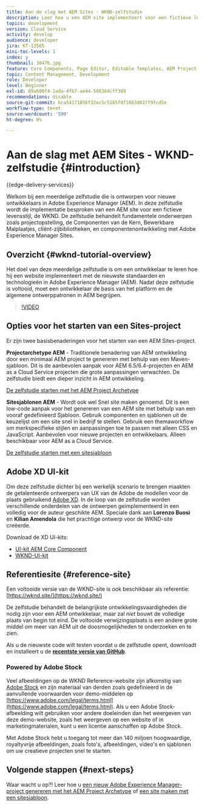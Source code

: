 ```yaml
---
title: Aan de slag met AEM Sites - WKND-zelfstudie
description: Leer hoe u een AEM site implementeert voor een fictieve levensstijl, WKND genaamd. Krijg een looppas-door op fundamentele onderwerpen van de Experience Manager zoals projectopstelling, gemaakte archetypes, de Componenten van de Kern, Bewerkbare Malplaatjes, cliëntbibliotheken, en componentenontwikkeling.
topics: development
version: Cloud Service
activity: develop
audience: developer
jira: KT-13565
mini-toc-levels: 1
index: y
thumbnail: 30476.jpg
feature: Core Components, Page Editor, Editable Templates, AEM Project Archetype
topic: Content Management, Development
role: Developer
level: Beginner
exl-id: 09a600f4-1ada-4fb7-ae44-586364cff389
recommendations: disable
source-git-commit: bca54171856f32ec5c5165f8f1663d027f9fcd5e
workflow-type: tm+mt
source-wordcount: '599'
ht-degree: 0%

---
```


# Aan de slag met AEM Sites - WKND-zelfstudie {#introduction}

{{edge-delivery-services}}

Welkom bij een meerdelige zelfstudie die is ontworpen voor nieuwe ontwikkelaars in Adobe Experience Manager (AEM). In deze zelfstudie wordt de implementatie besproken van een AEM site voor een fictieve levensstijl, de WKND. De zelfstudie behandelt fundamentele onderwerpen zoals projectopstelling, de Componenten van de Kern, Bewerkbare Malplaatjes, cliënt-zijbibliotheken, en componentenontwikkeling met Adobe Experience Manager Sites.

## Overzicht {#wknd-tutorial-overview}

Het doel van deze meerdelige zelfstudie is om een ontwikkelaar te leren hoe hij een website implementeert met de nieuwste standaarden en technologieën in Adobe Experience Manager (AEM). Nadat deze zelfstudie is voltooid, moet een ontwikkelaar de basis van het platform en de algemene ontwerppatronen in AEM begrijpen.

>[!VIDEO](https://video.tv.adobe.com/v/30476?quality=12&learn=on)

## Opties voor het starten van een Sites-project

Er zijn twee basisbenaderingen voor het starten van een AEM Sites-project.

**Projectarchetype AEM** - Traditionele benadering van AEM ontwikkeling door een minimaal AEM project te genereren met behulp van een Maven-sjabloon. Dit is de aanbevolen aanpak voor AEM 6.5/6.4-projecten en AEM as a Cloud Service projecten die grote aanpassingen verwachten. De zelfstudie biedt een dieper inzicht in AEM ontwikkeling.

[De zelfstudie starten met het AEM Project Archetype](./project-archetype/overview.md)

**Sitesjablonen AEM** - Wordt ook wel Snel site maken genoemd. Dit is een low-code aanpak voor het genereren van een AEM site met behulp van een vooraf gedefinieerd Sjabloon. Gebruik componenten en sjablonen uit de keuzelijst om een site snel in bedrijf te stellen. Gebruik een themaworkflow om merkspecifieke stijlen en aanpassingen toe te passen met alleen CSS en JavaScript. Aanbevolen voor nieuwe projecten en ontwikkelaars. Alleen beschikbaar voor AEM as a Cloud Service.

[De zelfstudie starten met een sitesjabloon](./site-template/create-site.md)

## Adobe XD UI-kit

Om deze zelfstudie dichter bij een werkelijk scenario te brengen maakten de getalenteerde ontwerpers van UX van de Adobe de modellen voor de plaats gebruikend [Adobe XD](https://www.adobe.com/products/xd.html). In de loop van de zelfstudie worden verschillende onderdelen van de ontwerpen geïmplementeerd in een volledig voor de auteur geschikte AEM. Speciale dank aan **Lorenzo Buosi** en **Kilian Amendola** die het prachtige ontwerp voor de WKND-site creëerde.

Download de XD UI-kits:

* [UI-kit AEM Core Component](assets/overview/AEM-CoreComponents-UI-Kit.xd)
* [WKND-UI-kit](https://github.com/adobe/aem-guides-wknd/releases/download/aem-guides-wknd-0.0.2/AEM_UI-kit-WKND.xd)

## Referentiesite {#reference-site}

Een voltooide versie van de WKND-site is ook beschikbaar als referentie: [https://wknd.site/](https://wknd.site/)

De zelfstudie behandelt de belangrijkste ontwikkelingsvaardigheden die nodig zijn voor een AEM ontwikkelaar, maar zal *niet* bouwt de volledige plaats van begin tot eind. De voltooide verwijzingsplaats is een andere grote middel om meer van AEM uit de doosmogelijkheden te onderzoeken en te zien.

Als u de nieuwste code wilt testen voordat u de zelfstudie opent, downloadt en installeert u de **[recentste versie van GitHub](https://github.com/adobe/aem-guides-wknd/releases/latest)**.

### Powered by Adobe Stock

Veel afbeeldingen op de WKND Reference-website zijn afkomstig van [Adobe Stock](https://stock.adobe.com/) en zijn materiaal van derden zoals gedefinieerd in de aanvullende voorwaarden voor demo-middelen op [https://www.adobe.com/legal/terms.html](https://www.adobe.com/legal/terms.html). Als u een Adobe Stock-afbeelding wilt gebruiken voor andere doeleinden dan het weergeven van deze demo-website, zoals het weergeven op een website of in marketingmaterialen, kunt u een licentie aanschaffen op Adobe Stock.

Met Adobe Stock hebt u toegang tot meer dan 140 miljoen hoogwaardige, royaltyvrije afbeeldingen, zoals foto&#39;s, afbeeldingen, video&#39;s en sjablonen om uw creatieve projecten snel te starten.

## Volgende stappen {#next-steps}

Waar wacht u op?! Leer hoe u [een nieuw Adobe Experience Manager-project genereren met het AEM Project Archetype](./project-archetype/overview.md) of [een site maken met een sitesjabloon](./site-template/create-site.md).

